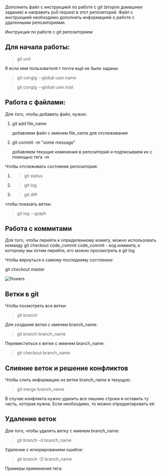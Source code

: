 Дополнить файл с инструкцией по работе с git (второе домашнее задание) и направить pull request в этот репозиторий. Файл с инструкцией необходимо дополнить информацией о работе с удаленными репозиториями.

 Инструкция по работе с git репозиторием
## Для начала работы:
> git unit

R
если имя пользователя т почта ещё не были заданы:
> git congig --global user.name

> git congig --global user.mail

## Работа с файлами:
Для того, чтобы добавить файл, нужно:
1. git add file_name

    добавляем файл с именем file_name для отслеживания
2. git commit -m "some message"

    добавляем текущие изменения в репозиторий и подписываем их с помощью тега -m

Чтобы отслеживать состояние репозитория:
1. > git status
2. > git log
3. > git diff

чтобы показать ветки:
> git log --graph



## Работа с коммитами
Для того, чтобы перейти к определенному комиту, можно использовать команду
git checkout code_commit
    code_commit - код коммита, к которому мы хотим перейти, его можно просмотреть в git log

Чтобы вернуться к самому последнему состоянию: 

git checkout master

![flowers](original.jpeg)

## Ветки в git 
Чтобы посмотреть все ветки:
> git branch

Для создания ветки с именем branch_name:
> git branch branch_name

Переместиться к ветке с именем branch_name:
> git checkout branch_name

## Слияние веток и решение конфликтов
Чтобы слить информацию из ветки branch_name в текущую:
> git merge branch_name

В случае конфликта нужно удалить все лишние строки и оставить ту часть, которая нужна. Если необходимо, то можно отредактировать её.

## Удаление веток
Для того, чтобы удалить ветку с именем branch_name:
> git branch -d branch_name

Удаление с игнорированием ошибок: 
> git branch -D branch_name

Примеры применения тега:
